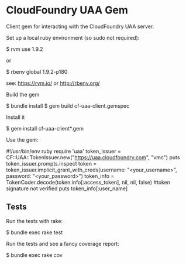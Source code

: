 # CloudFoundry UAA Gem

Client gem for interacting with the CloudFoundry UAA server.

Set up a local ruby environment (so sudo not required):

  $ rvm use 1.9.2

or

  $ rbenv global 1.9.2-p180

see: https://rvm.io/ or http://rbenv.org/

Build the gem

  $ bundle install
  $ gem build cf-uaa-client.gemspec

Install it

  $ gem install cf-uaa-client*.gem

Use the gem:

  #!/usr/bin/env ruby
  require 'uaa'
  token_issuer = CF::UAA::TokenIssuer.new("https://uaa.cloudfoundry.com", "vmc")
  puts token_issuer.prompts.inspect
  token = token_issuer.implicit_grant_with_creds(username: "<your_username>", password: "<your_password>")
  token_info = TokenCoder.decode(token.info[:access_token], nil, nil, false) #token signature not verified
  puts token_info[:user_name]

## Tests

Run the tests with rake:

  $ bundle exec rake test

Run the tests and see a fancy coverage report:

  $ bundle exec rake cov

